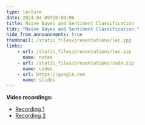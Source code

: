 ```yaml
---
type: lecture
date: 2024-04-09T10:00:00
title: Naïve Bayes and Sentiment Classification
tldr: "Naïve Bayes and Sentiment Classification."
hide_from_announcments: true
thumbnail: /static_files/presentations/lec.jpg
links: 
    - url: /static_files/presentations/lec.zip
      name: notes
    - url: /static_files/presentations/code.zip
      name: codes
    - url: https://google.com
      name: slides
---
```

**Video recordings:**
- [Recording 1](http://example.com)
- [Recording 2](http://example.com)
